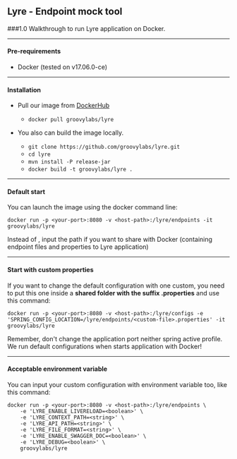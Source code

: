 ## Lyre - Endpoint mock tool
###1.0 Walkthrough to run Lyre application on Docker.

___
#### Pre-requirements 

* Docker (tested on v17.06.0-ce)
___  
#### Installation

* Pull our image from [DockerHub](https://hub.docker.com/)
    - `docker pull groovylabs/lyre`

* You also can build the image locally.
    - `git clone https://github.com/groovylabs/lyre.git`
    - `cd lyre`
    - `mvn install -P release-jar`
    - `docker build -t groovylabs/lyre .`
___ 
#### Default start

You can launch the image using the docker command line:

`docker run -p <your-port>:8080 -v <host-path>:/lyre/endpoints -it groovylabs/lyre`

Instead of **<host-path>**, input the path if you want to share with Docker (containing endpoint files and properties to Lyre application)
___ 
#### Start with custom properties

If you want to change the default configuration with one custom, you need to put this one inside a **shared folder with the suffix .properties** and use this command:

`docker run -p <your-port>:8080 -v <host-path>:/lyre/configs -e 'SPRING_CONFIG_LOCATION=/lyre/endpoints/<custom-file>.properties' -it groovylabs/lyre`

Remember, don't change the application port neither spring active profile. We run default configurations when starts application with Docker!
___ 
#### Acceptable environment variable

You can input your custom configuration with environment variable too, like this command:

```
docker run -p <your-port>:8080 -v <host-path>:/lyre/endpoints \
    -e 'LYRE_ENABLE_LIVERELOAD=<boolean>' \
    -e 'LYRE_CONTEXT_PATH=<string>' \
    -e 'LYRE_API_PATH=<string>' \
    -e 'LYRE_FILE_FORMAT=<string>' \
    -e 'LYRE_ENABLE_SWAGGER_DOC=<boolean>' \
    -e 'LYRE_DEBUG=<boolean>' \ 
    groovylabs/lyre
```
